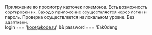 Приложение по просмотру карточек покемонов. Есть возможность сортировки их. Заход в приложение осуществляется через логин и пароль. Проверка осуществляется на локальном уровне. Без адаптивки. <br>
login === 'kode@kode.ru' && password === 'Enk0deng'
